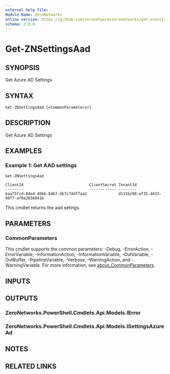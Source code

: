 ```yaml
---
external help file:
Module Name: ZeroNetworks
online version: https://github.com/zeronetworkszeronetworks/get-znsettingsaad
schema: 2.0.0
---
```


# Get-ZNSettingsAad

## SYNOPSIS
Get Azure AD Settings

## SYNTAX

```
Get-ZNSettingsAad [<CommonParameters>]
```

## DESCRIPTION
Get Azure AD Settings

## EXAMPLES

### Example 1: Get AAD settings
```powershell
Get-ZNSettingsAad
```

```output
ClientId                             ClientSecret TenantId
--------                             ------------ --------
baa75fcd-84ed-4866-8467-db7c74df7aa2              d131b298-ef35-4433-98f7-af0a20369416
```

This cmdlet returns the aad setings.

## PARAMETERS

### CommonParameters
This cmdlet supports the common parameters: -Debug, -ErrorAction, -ErrorVariable, -InformationAction, -InformationVariable, -OutVariable, -OutBuffer, -PipelineVariable, -Verbose, -WarningAction, and -WarningVariable. For more information, see [about_CommonParameters](http://go.microsoft.com/fwlink/?LinkID=113216).

## INPUTS

## OUTPUTS

### ZeroNetworks.PowerShell.Cmdlets.Api.Models.IError

### ZeroNetworks.PowerShell.Cmdlets.Api.Models.ISettingsAzureAd

## NOTES

## RELATED LINKS

